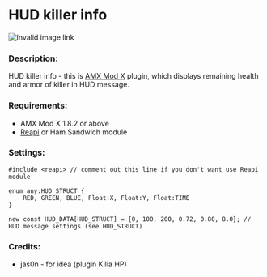# HUD killer info

![Invalid image link](http://i.imgur.com/y7K7V8M.png "HUD killer info preview")

### Description:
HUD killer info - this is [AMX Mod X](https://github.com/alliedmodders/amxmodx) plugin, which displays remaining health and armor of killer in HUD message.

### Requirements:
* AMX Mod X 1.8.2 or above
* [Reapi](https://github.com/s1lentq/reapi/) or Ham Sandwich module

### Settings:
```
#include <reapi> // comment out this line if you don't want use Reapi module

enum any:HUD_STRUCT {
	RED, GREEN, BLUE, Float:X, Float:Y, Float:TIME
}

new const HUD_DATA[HUD_STRUCT] = {0, 100, 200, 0.72, 0.80, 8.0}; // HUD message settings (see HUD_STRUCT)
```
### Credits:
* jas0n - for idea (plugin Killa HP)
